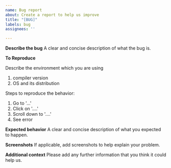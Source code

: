 ```yaml
---
name: Bug report
about: Create a report to help us improve
title: "[BUG]"
labels: bug
assignees: ''

---
```


**Describe the bug**
A clear and concise description of what the bug is.

**To Reproduce**

Describe the environment which you are using
1. compiler version
2. OS and its distribution


Steps to reproduce the behavior:
1. Go to '...'
2. Click on '....'
3. Scroll down to '....'
4. See error


**Expected behavior**
A clear and concise description of what you expected to happen.

**Screenshots**
If applicable, add screenshots to help explain your problem.


**Additional context**
Please add any further information that you think it could help us.